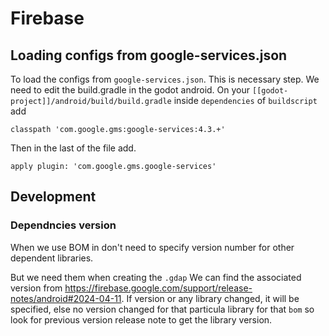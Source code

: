 # Firebase

## Loading configs from google-services.json
To load the configs from `google-services.json`. This is necessary step. We need to edit the build.gradle in the godot android. On your `[[godot-project]]/android/build/build.gradle` inside `dependencies` of `buildscript` add
```
classpath 'com.google.gms:google-services:4.3.+'
```

Then in the last of the file add.

```
apply plugin: 'com.google.gms.google-services'
```

## Development
### Dependncies version
When we use BOM in don't need to specify version number for other dependent libraries.

But we need them when creating the `.gdap` We can find the associated version from https://firebase.google.com/support/release-notes/android#2024-04-11. If version or any library changed, it will be specified, else no version changed for that particula library for that `bom` so look for previous version release note to get the library version.

